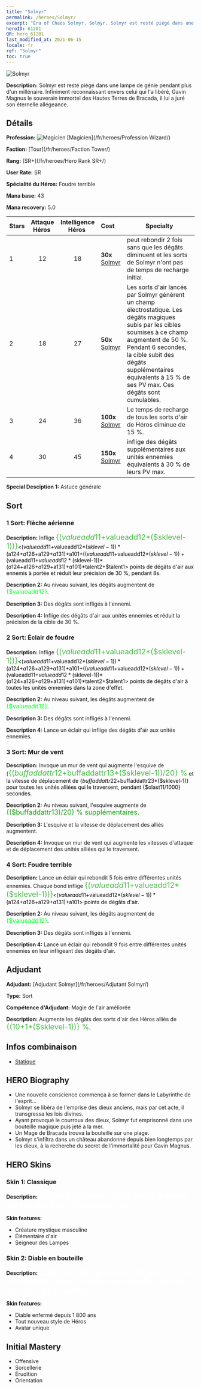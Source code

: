 ```yaml
---
title: "Solmyr"
permalink: /heroes/Solmyr/
excerpt: "Era of Chaos Solmyr. Solmyr. Solmyr est resté piégé dans une lampe de génie pendant plus d'un millénaire. Infiniment reconnaissant envers celui qui l'a libéré, Gavin Magnus le souverain immortel des Hautes Terres de Bracada, il lui a juré son éternelle allégeance."
heroID: 61201
QR: hero_61201
last_modified_at: 2021-06-15
locale: fr
ref: "Solmyr"
toc: true
---
```

  ![Solmyr](/images/h/h_Solmyr.jpg)

 **Description:** Solmyr est resté piégé dans une lampe de génie pendant plus d'un millénaire. Infiniment reconnaissant envers celui qui l'a libéré, Gavin Magnus le souverain immortel des Hautes Terres de Bracada, il lui a juré son éternelle allégeance.
## Détails
 **Profession:** ![Magicien](/images/h/h_prof_15.png)  [Magicien](/fr/heroes/Profession Wizard/)

 **Faction:** [Tour](/fr/heroes/Faction Tower/)

 **Rang:** [SR+](/fr/heroes/Hero Rank SR+/)

 **User Rate:** SR

 **Spécialité du Héros:** Foudre terrible

 **Mana base:** 43

 **Mana recovery:** 5.0


  | Stars | Attaque Héros  | Intelligence Héros  | Cost |     Specialty     |
  |---------|:---------------:|:---------------:|:--|--------------------|
  |    1    | 12 | 18 | **30x** [Solmyr](/ItemsFR/her_386/) | <Foudre terrible> peut rebondir 2 fois sans que les dégâts diminuent et les sorts de Solmyr n'ont pas de temps de recharge initial. |
  |    2    | 18 | 27 | **50x** [Solmyr](/ItemsFR/her_386/) | Les sorts d'air lancés par Solmyr génèrent un champ électrostatique. Les dégâts magiques subis par les cibles soumises à ce champ augmentent de 50 %. Pendant 6 secondes, la cible subit des dégâts supplémentaires équivalents à 15 % de ses PV max. Ces dégâts sont cumulables. |
  |    3    | 24 | 36 | **100x** [Solmyr](/ItemsFR/her_386/) | Le temps de recharge de tous les sorts d'air de Héros diminue de 15 %. |
  |    4    | 30 | 45 | **150x** [Solmyr](/ItemsFR/her_386/) | <Foudre terrible> inflige des dégâts supplémentaires aux unités ennemies équivalents à 30 % de leurs PV max. |

 **Special Desciption 1:** Astuce générale

## Sort
### 1 Sort: Flèche aérienne
 **Description:** Inflige <span style="color: #48b946;font-size:20px">{($valueadd11+$valueadd12*($sklevel-1))}</span><span style="color: black"><($valueadd11+$valueadd12*($sklevel-1))*($a124+$a126+$a129+$a131)+$a101+(($valueadd11+$valueadd12*($sklevel-1))+($valueadd11+$valueadd12*($sklevel-1))*($a124+$a126+$a129+$a131)+$a101)*$talent2+$talent1> points de dégâts d'air aux ennemis à portée et réduit leur précision de 30 %, pendant 8s.

 **Description 2:** Au niveau suivant, les dégâts augmentent de <span style="color: #00ff22;font-size:16px">{$valueadd12}</span><span style="color: black">.

 **Description 3:** Des dégâts sont infligés à l'ennemi.

 **Description 4:** Inflige des dégâts d'air aux unités ennemies et réduit la précision de la cible de 30 %.

### 2 Sort: Éclair de foudre
 **Description:** Inflige <span style="color: #48b946;font-size:20px">{($valueadd11+$valueadd12*($sklevel-1))}</span><span style="color: black"><($valueadd11+$valueadd12*($sklevel-1))*($a124+$a126+$a129+$a131)+$a101+(($valueadd11+$valueadd12*($sklevel-1))+($valueadd11+$valueadd12*($sklevel-1))*($a124+$a126+$a129+$a131)+$a101)*$talent2+$talent1> points de dégâts d'air à toutes les unités ennemies dans la zone d'effet.

 **Description 2:** Au niveau suivant, les dégâts augmentent de <span style="color: #00ff22;font-size:16px">{$valueadd12}</span><span style="color: black">.

 **Description 3:** Des dégâts sont infligés à l'ennemi.

 **Description 4:** Lance un éclair qui inflige des dégâts d'air aux unités ennemies.

### 3 Sort: Mur de vent
 **Description:** Invoque un mur de vent qui augmente l'esquive de {<span style="color: #48b946;font-size:20px">{($buffaddattr12+$buffaddattr13*($sklevel-1))/20} %</span><span style="color: black"> et la vitesse de déplacement de {$buffaddattr22+$buffaddattr23*($sklevel-1)} pour toutes les unités alliées qui le traversent, pendant {$olast11/1000} secondes.

 **Description 2:** Au niveau suivant, l'esquive augmente de <span style="color: #1ca216;font-size:18px">{($buffaddattr13)/20} % supplémentaires.</span><span style="color: black">

 **Description 3:** L'esquive et la vitesse de déplacement des alliés augmentent.

 **Description 4:** Invoque un mur de vent qui augmente les vitesses d'attaque et de déplacement des unités alliées qui le traversent.

### 4 Sort: Foudre terrible
 **Description:** Lance un éclair qui rebondit 5 fois entre différentes unités ennemies. Chaque bond inflige <span style="color: #48b946;font-size:20px">{($valueadd11+$valueadd12*($sklevel-1))}</span><span style="color: black"><($valueadd11+$valueadd12*($sklevel-1))*($a124+$a126+$a129+$a131)+$a101> points de dégâts d'air.

 **Description 2:** Au niveau suivant, les dégâts augmentent de <span style="color: #00ff22;font-size:16px">{$valueadd12}</span><span style="color: black">.

 **Description 3:** Des dégâts sont infligés à l'ennemi.

 **Description 4:** Lance un éclair qui rebondit 9 fois entre différentes unités ennemies en leur infligeant des dégâts d'air.


## Adjudant

 **Adjudant:**  [Adjudant Solmyr](/fr/heroes/Adjutant Solmyr/) 

 **Type:**  Sort 

 **Compétence d'Adjudant:**  Magie de l'air améliorée 

 **Description:** Augmente les dégâts des sorts d'air des Héros alliés de <span style="color: #48b946;font-size:20px">{(10+1*($sklevel-1))} %</span><span style="color: black">.

## Infos combinaison

* [Statique](/fr/combination/Statique/) 

## HERO Biography
   - Une nouvelle conscience commença à se former dans le Labyrinthe de l'esprit...
   - Solmyr se libéra de l'emprise des dieux anciens, mais par cet acte, il transgressa les lois divines.
   - Ayant provoqué le courroux des dieux, Solmyr fut emprisonné dans une bouteille magique puis jeté à la mer.
   - Un Mage de Bracada trouva la bouteille sur une plage.
   - Solmyr s'infiltra dans un château abandonné depuis bien longtemps par les dieux, à la recherche du secret de l'immortalité pour Gavin Magnus.

## HERO Skins
### Skin 1: **Classique**

 **Description:** <span style="color: #ffffff;font-size:20px">Je jure allégeance au seul Roi de Bracada, qui m'a libéré de ma prison de verre ! </span>

 **Skin features:** 

   - Créature mystique masculine
   - Élémentaire d'air
   - Seigneur des Lampes

### Skin 2: **Diable en bouteille**

 **Description:** <span style="color: #ffffff;font-size:20px">Quatre siècles après avoir été jeté dans les tréfonds de l'océan, le diable en bouteille a juré de tuer celui qui le libérerait. </span>

 **Skin features:** 

   - Diable enfermé depuis 1 800 ans
   - Tout nouveau style de Héros
   - Avatar unique


## Initial Mastery
   - Offensive
   - Sorcellerie
   - Érudition
   - Orientation
